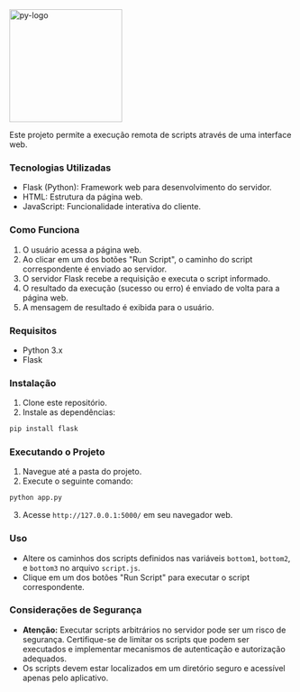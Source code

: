 <img src="https://s3.dualstack.us-east-2.amazonaws.com/pythondotorg-assets/media/community/logos/python-logo-only.png" alt="py-logo" width="200"/>

  
Este projeto permite a execução remota de scripts através de uma interface web.

### Tecnologias Utilizadas

* Flask (Python): Framework web para desenvolvimento do servidor.
* HTML: Estrutura da página web.
* JavaScript: Funcionalidade interativa do cliente.

### Como Funciona

1. O usuário acessa a página web.
2. Ao clicar em um dos botões "Run Script", o caminho do script correspondente é enviado ao servidor.
3. O servidor Flask recebe a requisição e executa o script informado.
4. O resultado da execução (sucesso ou erro) é enviado de volta para a página web.
5. A mensagem de resultado é exibida para o usuário.

### Requisitos

* Python 3.x
* Flask

### Instalação

1. Clone este repositório.
2. Instale as dependências:

```bash
pip install flask
```

### Executando o Projeto

1. Navegue até a pasta do projeto.
2. Execute o seguinte comando:

```bash
python app.py
```

3. Acesse `http://127.0.0.1:5000/` em seu navegador web.

### Uso

* Altere os caminhos dos scripts definidos nas variáveis `bottom1`, `bottom2`, e `bottom3` no arquivo `script.js`.
* Clique em um dos botões "Run Script" para executar o script correspondente.

### Considerações de Segurança

* **Atenção:** Executar scripts arbitrários no servidor pode ser um risco de segurança. Certifique-se de limitar os scripts que podem ser executados e implementar mecanismos de autenticação e autorização adequados.
* Os scripts devem estar localizados em um diretório seguro e acessível apenas pelo aplicativo.
